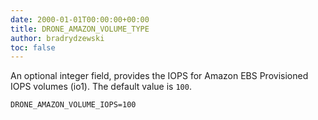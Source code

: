```yaml
---
date: 2000-01-01T00:00:00+00:00
title: DRONE_AMAZON_VOLUME_TYPE
author: bradrydzewski
toc: false
---
```


An optional integer field, provides the IOPS for Amazon EBS Provisioned IOPS volumes (io1).
The default value is `100`.

```
DRONE_AMAZON_VOLUME_IOPS=100
```
